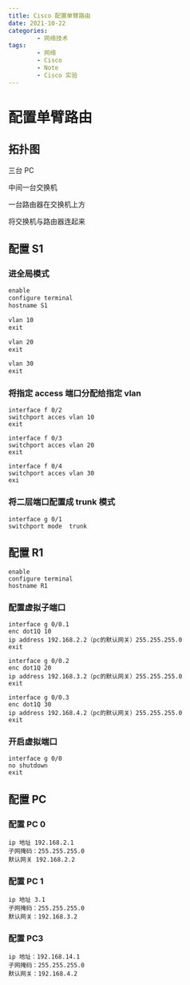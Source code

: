 ```yaml
---
title: Cisco 配置单臂路由
date: 2021-10-22
categories:
        - 网络技术
tags:
        - 网络
        - Cisco
        - Note
        - Cisco 实验
---
```


# 配置单臂路由

## 拓扑图

三台 PC

中间一台交换机

一台路由器在交换机上方

将交换机与路由器连起来

## 配置 S1

### 进全局模式

```txt
enable
configure terminal
hostname S1

vlan 10
exit

vlan 20
exit

vlan 30
exit
```

### 将指定 access 端口分配给指定 vlan

```
interface f 0/2
switchport acces vlan 10
exit

interface f 0/3
switchport acces vlan 20
exit

interface f 0/4
switchport acces vlan 30
exi
```

### 将二层端口配置成 trunk 模式

```
interface g 0/1
switchport mode  trunk
```

## 配置 R1

```
enable
configure terminal
hostname R1
```

### 配置虚拟子端口

```
interface g 0/0.1
enc dot1Q 10
ip address 192.168.2.2（pc的默认网关）255.255.255.0
exit

interface g 0/0.2
enc dot1Q 20
ip address 192.168.3.2（pc的默认网关）255.255.255.0
exit

interface g 0/0.3
enc dot1Q 30
ip address 192.168.4.2（pc的默认网关）255.255.255.0
exit
```

### 开启虚拟端口

```
interface g 0/0
no shutdown
exit
```

## 配置 PC

### 配置 PC 0

```
ip 地址 192.168.2.1
子网掩码：255.255.255.0
默认网关 192.168.2.2
```

### 配置 PC 1

```
ip 地址 3.1
子网掩码：255.255.255.0
默认网关：192.168.3.2
```

### 配置 PC3

```
ip 地址：192.168.14.1
子网掩码：255.255.255.0
默认网关：192.168.4.2
```
